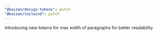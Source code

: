 ```yaml
---
"@kaizen/design-tokens": patch
"@kaizen/tailwind": patch
---
```


Introducing new tokens for max width of paragraphs for better readability
